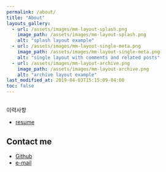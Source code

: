 ```yaml
---
permalink: /about/
title: "About"
layouts_gallery:
  - url: /assets/images/mm-layout-splash.png
    image_path: /assets/images/mm-layout-splash.png
    alt: "splash layout example"
  - url: /assets/images/mm-layout-single-meta.png
    image_path: /assets/images/mm-layout-single-meta.png
    alt: "single layout with comments and related posts"
  - url: /assets/images/mm-layout-archive.png
    image_path: /assets/images/mm-layout-archive.png
    alt: "archive layout example"
last_modified_at: 2019-04-03T15:15:09-04:00
toc: false
---
```


##
이력사항
- [<i class="fas fa-file"></i> resume](https://github.com/lagoJin/resume)


## Contact me
- [<i class="fab fa-github"></i> Github](https://www.github.com/lagoJin)
- [<i class="fas fa-envelope-square"></i> e-mail](mailto:jinho6187@gmail.com?subject=[GitHub]%20Source%20Han%20Sans)

